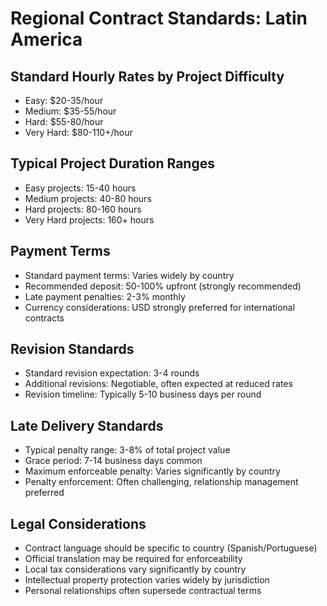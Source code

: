 # Regional Contract Standards: Latin America

## Standard Hourly Rates by Project Difficulty
- Easy: $20-35/hour
- Medium: $35-55/hour
- Hard: $55-80/hour
- Very Hard: $80-110+/hour

## Typical Project Duration Ranges
- Easy projects: 15-40 hours
- Medium projects: 40-80 hours
- Hard projects: 80-160 hours
- Very Hard projects: 160+ hours

## Payment Terms
- Standard payment terms: Varies widely by country
- Recommended deposit: 50-100% upfront (strongly recommended)
- Late payment penalties: 2-3% monthly
- Currency considerations: USD strongly preferred for international contracts

## Revision Standards
- Standard revision expectation: 3-4 rounds
- Additional revisions: Negotiable, often expected at reduced rates
- Revision timeline: Typically 5-10 business days per round

## Late Delivery Standards
- Typical penalty range: 3-8% of total project value
- Grace period: 7-14 business days common
- Maximum enforceable penalty: Varies significantly by country
- Penalty enforcement: Often challenging, relationship management preferred

## Legal Considerations
- Contract language should be specific to country (Spanish/Portuguese)
- Official translation may be required for enforceability
- Local tax considerations vary significantly by country
- Intellectual property protection varies widely by jurisdiction
- Personal relationships often supersede contractual terms